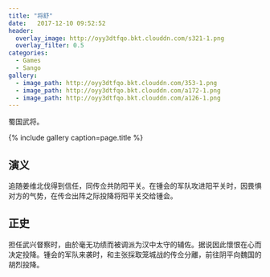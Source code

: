 ```yaml
---
title: "将舒"
date:   2017-12-10 09:52:52
header:
  overlay_image: http://oyy3dtfqo.bkt.clouddn.com/s321-1.png
  overlay_filter: 0.5
categories:
  - Games
  - Sango
gallery:
  - image_path: http://oyy3dtfqo.bkt.clouddn.com/353-1.png
  - image_path: http://oyy3dtfqo.bkt.clouddn.com/a172-1.png
  - image_path: http://oyy3dtfqo.bkt.clouddn.com/a126-1.png
---
```


蜀国武将。

{% include gallery caption=page.title %}

## 演义

追随姜维北伐得到信任，同传佥共防阳平关。在锺会的军队攻进阳平关时，因畏惧对方的气势，在传佥出阵之际投降将阳平关交给锺会。

## 正史

担任武兴督察时，由於毫无功绩而被调派为汉中太守的辅佐。据说因此懷恨在心而决定投降。锺会的军队来袭时，和主张採取笼城战的传佥分離，前往阴平向魏国的胡烈投降。